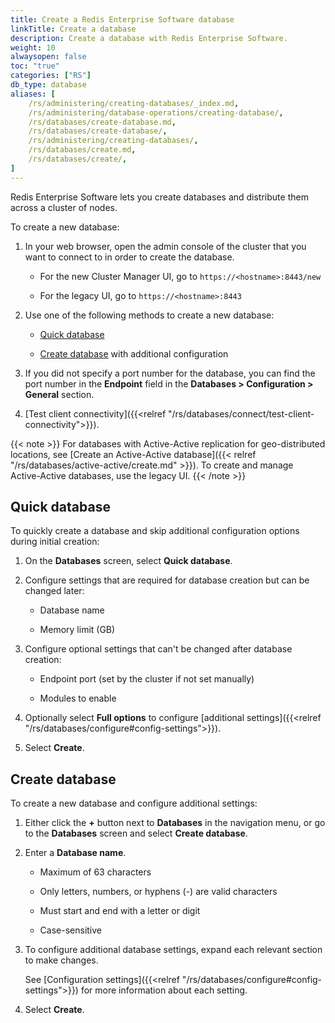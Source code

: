 ```yaml
---
title: Create a Redis Enterprise Software database
linkTitle: Create a database
description: Create a database with Redis Enterprise Software.
weight: 10
alwaysopen: false
toc: "true"
categories: ["RS"]
db_type: database
aliases: [
    /rs/administering/creating-databases/_index.md,
    /rs/administering/database-operations/creating-database/,
    /rs/databases/create-database.md,
    /rs/databases/create-database/,
    /rs/administering/creating-databases/,
    /rs/databases/create.md,
    /rs/databases/create/,
]
---
```

Redis Enterprise Software lets you create databases and distribute them across a cluster of nodes.

To create a new database:

1. In your web browser, open the admin console of the cluster that you want to connect to in order to create the database.

    - For the new Cluster Manager UI, go to `https://<hostname>:8443/new`

    - For the legacy UI, go to `https://<hostname>:8443`

1. Use one of the following methods to create a new database:

    - [Quick database](#quick-database)

    - [Create database](#create-database) with additional configuration

1. If you did not specify a port number for the database, you can find the port number in the **Endpoint** field in the **Databases > Configuration > General** section.

1. [Test client connectivity]({{<relref "/rs/databases/connect/test-client-connectivity">}}).


{{< note >}}
For databases with Active-Active replication for geo-distributed locations,
see [Create an Active-Active database]({{< relref "/rs/databases/active-active/create.md" >}}). To create and manage Active-Active databases, use the legacy UI.
{{< /note >}}

## Quick database

To quickly create a database and skip additional configuration options during initial creation:

1. On the **Databases** screen, select **Quick database**.

1. Configure settings that are required for database creation but can be changed later:

    - Database name

    - Memory limit (GB)

2. Configure optional settings that can't be changed after database creation:

    - Endpoint port (set by the cluster if not set manually)

    - Modules to enable

1. Optionally select **Full options** to configure [additional settings]({{<relref "/rs/databases/configure#config-settings">}}).

1. Select **Create**.

## Create database

To create a new database and configure additional settings:

1. Either click the **+** button next to **Databases** in the navigation menu, or go to the **Databases** screen and select **Create database**.

1. Enter a **Database name**.

    - Maximum of 63 characters

    - Only letters, numbers, or hyphens (-) are valid characters

    - Must start and end with a letter or digit

    - Case-sensitive

1. To configure additional database settings, expand each relevant section to make changes.

    See [Configuration settings]({{<relref "/rs/databases/configure#config-settings">}}) for more information about each setting.

1. Select **Create**.

